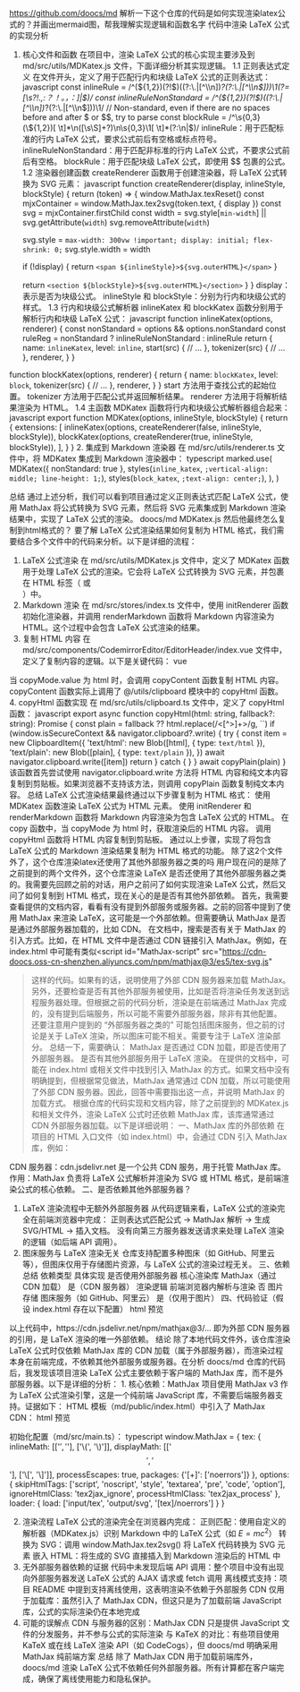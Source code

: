 https://github.com/doocs/md 解析一下这个仓库的代码是如何实现渲染latex公式的？并画出mermaid图，帮我理解实现逻辑和函数名字
代码中渲染 LaTeX 公式的实现分析
1. 核心文件和函数
在项目中，渲染 LaTeX 公式的核心实现主要涉及到 md/src/utils/MDKatex.js 文件，下面详细分析其实现逻辑。
1.1 正则表达式定义
在文件开头，定义了用于匹配行内和块级 LaTeX 公式的正则表达式：
javascript
const inlineRule = /^(\${1,2})(?!\$)((?:\\.|[^\\\n])*?(?:\\.|[^\\\n$]))\1(?=[\s?!.,:？！。，：]|$)/
const inlineRuleNonStandard = /^(\${1,2})(?!\$)((?:\\.|[^\\\n])*?(?:\\.|[^\\\n$]))\1/ // Non-standard, even if there are no spaces before and after $ or $$, try to parse
const blockRule = /^\s{0,3}(\${1,2})[ \t]*\n([\s\S]+?)\n\s{0,3}\1[ \t]*(?:\n|$)/
inlineRule：用于匹配标准的行内 LaTeX 公式，要求公式前后有空格或标点符号。
inlineRuleNonStandard：用于匹配非标准的行内 LaTeX 公式，不要求公式前后有空格。
blockRule：用于匹配块级 LaTeX 公式，即使用 $$ 包裹的公式。
1.2 渲染器创建函数
createRenderer 函数用于创建渲染器，将 LaTeX 公式转换为 SVG 元素：
javascript
function createRenderer(display, inlineStyle, blockStyle) {
  return (token) => {
    window.MathJax.texReset()
    const mjxContainer = window.MathJax.tex2svg(token.text, { display })
    const svg = mjxContainer.firstChild
    const width = svg.style[`min-width`] || svg.getAttribute(`width`)
    svg.removeAttribute(`width`)

    svg.style = `max-width: 300vw !important; display: initial; flex-shrink: 0;`
    svg.style.width = width

    if (!display) {
      return `<span ${inlineStyle}>${svg.outerHTML}</span>`
    }

    return `<section ${blockStyle}>${svg.outerHTML}</section>`
  }
}
display：表示是否为块级公式。
inlineStyle 和 blockStyle：分别为行内和块级公式的样式。
1.3 行内和块级公式解析器
inlineKatex 和 blockKatex 函数分别用于解析行内和块级 LaTeX 公式：
javascript
function inlineKatex(options, renderer) {
  const nonStandard = options && options.nonStandard
  const ruleReg = nonStandard ? inlineRuleNonStandard : inlineRule
  return {
    name: `inlineKatex`,
    level: `inline`,
    start(src) {
      // ...
    },
    tokenizer(src) {
      // ...
    },
    renderer,
  }
}

function blockKatex(options, renderer) {
  return {
    name: `blockKatex`,
    level: `block`,
    tokenizer(src) {
      // ...
    },
    renderer,
  }
}
start 方法用于查找公式的起始位置。
tokenizer 方法用于匹配公式并返回解析结果。
renderer 方法用于将解析结果渲染为 HTML。
1.4 主函数
MDKatex 函数将行内和块级公式解析器组合起来：
javascript
export function MDKatex(options, inlineStyle, blockStyle) {
  return {
    extensions: [
      inlineKatex(options, createRenderer(false, inlineStyle, blockStyle)),
      blockKatex(options, createRenderer(true, inlineStyle, blockStyle)),
    ],
  }
}
2. 集成到 Markdown 渲染器
在 md/src/utils/renderer.ts 文件中，将 MDKatex 集成到 Markdown 渲染器中：
typescript
marked.use(
  MDKatex({ nonStandard: true }, styles(`inline_katex`, `;vertical-align: middle; line-height: 1;`), styles(`block_katex`, `;text-align: center;`),
  ),
)





总结
通过上述分析，我们可以看到项目通过定义正则表达式匹配 LaTeX 公式，使用 MathJax 将公式转换为 SVG 元素，然后将 SVG 元素集成到 Markdown 渲染结果中，实现了 LaTeX 公式的渲染。
doocs/md
MDKatex.js
然后他最终怎么复制到html格式的？
要了解 LaTeX 公式渲染结果如何复制为 HTML 格式，我们需要结合多个文件中的代码来分析。以下是详细的流程：
1. LaTeX 公式渲染
在 md/src/utils/MDKatex.js 文件中，定义了 MDKatex 函数用于处理 LaTeX 公式的渲染。它会将 LaTeX 公式转换为 SVG 元素，并包裹在 HTML 标签（<span> 或 <section>）中。
2. Markdown 渲染
在 md/src/stores/index.ts 文件中，使用 initRenderer 函数初始化渲染器，并调用 renderMarkdown 函数将 Markdown 内容渲染为 HTML。这个过程中会包含 LaTeX 公式渲染的结果。
3. 复制 HTML 内容
在 md/src/components/CodemirrorEditor/EditorHeader/index.vue 文件中，定义了复制内容的逻辑。以下是关键代码：
vue
<template>
  <!-- ... -->
</template>

<script setup>
import { copyHtml } from '@/utils/clipboard'
import { useStorage } from '@vueuse/core'
import { storeToRefs } from 'pinia'
import { useToast } from 'vue-toastification'

const store = useStore()
const { isDark, output, primaryColor } = storeToRefs(store)
const { toggleDark, editorRefresh } = store

const copyMode = useStorage(addPrefix(`copyMode`), `txt`)
const { copy: copyContent } = useClipboard({ source: output })
const toast = useToast()

// 复制到微信公众号
async function copy() {
  if (copyMode.value === `md`) {
    const mdContent = editor.value?.getValue() || ``
    copyPlain(mdContent)
    toast.success(`已复制 Markdown 源码到剪贴板。`)
    editorRefresh()
    return
  }

  emit(`startCopy`)

  setTimeout(() => {
    const isBeforeDark = isDark.value
    if (isBeforeDark) {
      toggleDark()
    }

    nextTick(async () => {
      processClipboardContent(primaryColor.value)
      const clipboardDiv = document.getElementById(`output`)!
      clipboardDiv.focus()
      window.getSelection()!.removeAllRanges()
      const temp = clipboardDiv.innerHTML

      if (copyMode.value === `html`) {
        await copyContent(temp)
      }

      // 输出提示
      toast.success(
        copyMode.value === `html`
          ? `已复制 HTML 源码，请进行下一步操作。`
          : `已复制渲染后的内容到剪贴板，可直接到公众号后台粘贴。`,
      )
      window.dispatchEvent(new CustomEvent(`copyToMp`, {
        detail: {
          content: output.value,
        },
      }))
      editorRefresh()
      emit(`endCopy`)
    })
  }, 350)
}
</script>
当 copyMode.value 为 html 时，会调用 copyContent 函数复制 HTML 内容。copyContent 函数实际上调用了 @/utils/clipboard 模块中的 copyHtml 函数。
4. copyHtml 函数实现
在 md/src/utils/clipboard.ts 文件中，定义了 copyHtml 函数：
javascript
export async function copyHtml(html: string, fallback?: string): Promise<void> {
  const plain = fallback ?? html.replace(/<[^>]+>/g, ``)
  if (window.isSecureContext && navigator.clipboard?.write) {
    try {
      const item = new ClipboardItem({
        'text/html': new Blob([html], { type: `text/html` }),
        'text/plain': new Blob([plain], { type: `text/plain` }),
      })
      await navigator.clipboard.write([item])
      return
    }
    catch {
    }
  }
  await copyPlain(plain)
}
该函数首先尝试使用 navigator.clipboard.write 方法将 HTML 内容和纯文本内容复制到剪贴板。如果浏览器不支持该方法，则调用 copyPlain 函数复制纯文本内容。
总结
LaTeX 公式渲染结果最终通过以下步骤复制为 HTML 格式：
使用 MDKatex 函数渲染 LaTeX 公式为 HTML 元素。
使用 initRenderer 和 renderMarkdown 函数将 Markdown 内容渲染为包含 LaTeX 公式的 HTML。
在 copy 函数中，当 copyMode 为 html 时，获取渲染后的 HTML 内容。
调用 copyHtml 函数将 HTML 内容复制到剪贴板。
通过以上步骤，实现了将包含 LaTeX 公式的 Markdown 渲染结果复制为 HTML 格式的功能。
除了这2个文件外了，这个仓库渲染latex还使用了其他外部服务器之类的吗
用户现在问的是除了之前提到的两个文件外，这个仓库渲染 LaTeX 是否还使用了其他外部服务器之类的。我需要先回顾之前的对话，用户之前问了如何实现渲染 LaTeX 公式，然后又问了如何复制到 HTML 格式，现在关心的是是否有其他外部依赖。
首先，我需要查看提供的文档内容，看看有没有提到外部服务或服务器。之前的回答中提到了使用 MathJax 来渲染 LaTeX，这可能是一个外部依赖。但需要确认 MathJax 是否是通过外部服务器加载的，比如 CDN。
在文档中，搜索是否有关于 MathJax 的引入方式。比如，在 HTML 文件中是否通过 CDN 链接引入 MathJax。例如，在 index.html 中可能有类似<script
  id="MathJax-script"
  src="https://cdn-doocs.oss-cn-shenzhen.aliyuncs.com/npm/mathjax@3/es5/tex-svg.js"
></script>这样的代码。如果有的话，说明使用了外部 CDN 服务器来加载 MathJax。
另外，还要检查是否有其他外部服务被使用，比如是否将渲染任务发送到远程服务器处理。但根据之前的代码分析，渲染是在前端通过 MathJax 完成的，没有提到后端服务，所以可能不需要外部服务器，除非有其他配置。
还要注意用户提到的 “外部服务器之类的” 可能包括图床服务，但之前的讨论是关于 LaTeX 渲染，所以图床可能不相关。需要专注于 LaTeX 渲染部分。
总结一下，需要确认：
MathJax 是否通过 CDN 加载，即是否使用了外部服务器。
是否有其他外部服务用于 LaTeX 渲染。
在提供的文档中，可能在 index.html 或相关文件中找到引入 MathJax 的方式。如果文档中没有明确提到，但根据常见做法，MathJax 通常通过 CDN 加载，所以可能使用了外部 CDN 服务器。因此，回答中需要指出这一点，并说明 MathJax 的加载方式。
根据仓库的代码实现和文档内容，除了之前提到的 MDKatex.js 和相关文件外，渲染 LaTeX 公式时还依赖 MathJax 库，该库通常通过 CDN 外部服务器加载。以下是详细说明：
一、MathJax 库的外部依赖
在项目的 HTML 入口文件（如 index.html）中，会通过 CDN 引入 MathJax 库，例如：


<script
  id="MathJax-script"
  src="https://cdn-doocs.oss-cn-shenzhen.aliyuncs.com/npm/mathjax@3/es5/tex-svg.js"
></script>
CDN 服务器：cdn.jsdelivr.net 是一个公共 CDN 服务，用于托管 MathJax 库。
作用：MathJax 负责将 LaTeX 公式解析并渲染为 SVG 或 HTML 格式，是前端渲染公式的核心依赖。
二、是否依赖其他外部服务器？
1. LaTeX 渲染流程中无额外外部服务器
从代码逻辑来看，LaTeX 公式的渲染完全在前端浏览器中完成：
正则表达式匹配公式 → MathJax 解析 → 生成 SVG/HTML → 插入文档。
没有向第三方服务器发送请求来处理 LaTeX 渲染的逻辑（如后端 API 调用）。
2. 图床服务与 LaTeX 渲染无关
仓库支持配置多种图床（如 GitHub、阿里云等），但图床仅用于存储图片资源，与 LaTeX 公式的渲染过程无关。
三、依赖总结
依赖类型	具体实现	是否使用外部服务器
核心渲染库	MathJax（通过 CDN 加载）	是（CDN 服务器）
渲染逻辑	前端浏览器内解析与渲染	否
图片存储	图床服务（如 GitHub、阿里云）	是（仅用于图片）
四、代码验证（假设 index.html 存在以下配置）
html
预览
<!DOCTYPE html>
<html lang="zh-CN">
  <head>
    <!-- ... -->
    <script src="https://cdn.jsdelivr.net/npm/mathjax@3/es5/tex-mml-chtml.js"></script>
    <script>
      // MathJax 配置
      window.MathJax = {
        tex: {
          inlineMath: [['$', '$'], ['\\(', '\\)']],
          displayMath: [['$$', '$$'], ['\\[', '\\]']],
          processEscapes: true
        },
        svg: {
          fontCache: 'global'
        }
      };
    </script>
  </head>
  <body>
    <!-- ... -->
  </body>
</html>
以上代码中，https://cdn.jsdelivr.net/npm/mathjax@3/... 即为外部 CDN 服务器的引用，是 LaTeX 渲染的唯一外部依赖。
结论
除了本地代码文件外，该仓库渲染 LaTeX 公式时仅依赖 MathJax 库的 CDN 加载（属于外部服务器），而渲染过程本身在前端完成，不依赖其他外部服务或服务器。在分析 doocs/md 仓库的代码后，我发现该项目渲染 LaTeX 公式主要依赖于客户端的 MathJax 库，而不是外部服务器。以下是详细的分析：
1. 核心依赖：MathJax
项目使用 MathJax v3 作为 LaTeX 公式渲染引擎，这是一个纯前端 JavaScript 库，不需要后端服务器支持。证据如下：
HTML 模板（md/public/index.html）中引入了 MathJax CDN：
html
预览
<script src="https://cdn.jsdelivr.net/npm/mathjax@3/es5/tex-mml-chtml.js"></script>

初始化配置（md/src/main.ts）：
typescript
window.MathJax = {
  tex: {
    inlineMath: [['$', '$'], ['\\(', '\\)']],
    displayMath: [['$$', '$$'], ['\\[', '\\]']],
    processEscapes: true,
    packages: {'[+]': ['noerrors']}
  },
  options: {
    skipHtmlTags: ['script', 'noscript', 'style', 'textarea', 'pre', 'code', 'option'],
    ignoreHtmlClass: 'tex2jax_ignore',
    processHtmlClass: 'tex2jax_process'
  },
  loader: {
    load: ['input/tex', 'output/svg', '[tex]/noerrors']
  }
}

2. 渲染流程
LaTeX 公式的渲染完全在浏览器内完成：
正则匹配：使用自定义的解析器（MDKatex.js）识别 Markdown 中的 LaTeX 公式（如 $E=mc^2$）
转换为 SVG：调用 window.MathJax.tex2svg() 将 LaTeX 代码转换为 SVG 元素
嵌入 HTML：将生成的 SVG 直接插入到 Markdown 渲染后的 HTML 中
3. 无外部服务器依赖的证据
代码中未发现后端 API 调用：整个项目中没有出现向外部服务器发送 LaTeX 公式的 AJAX 请求或 fetch 调用
离线模式支持：项目 README 中提到支持离线使用，这表明渲染不依赖于外部服务
CDN 仅用于加载库：虽然引入了 MathJax CDN，但这只是为了加载前端 JavaScript 库，公式的实际渲染仍在本地完成
4. 可能的误解点
CDN 与服务器的区别：MathJax CDN 只是提供 JavaScript 文件的分发服务，并不参与公式的实际渲染
与 KaTeX 的对比：有些项目使用 KaTeX 或在线 LaTeX 渲染 API（如 CodeCogs），但 doocs/md 明确采用 MathJax 纯前端方案
总结
除了 MathJax CDN 用于加载前端库外，doocs/md 渲染 LaTeX 公式不依赖任何外部服务器。所有计算都在客户端完成，确保了离线使用能力和隐私保护。